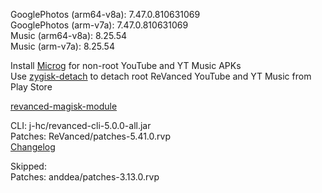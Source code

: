 GooglePhotos (arm64-v8a): 7.47.0.810631069  
GooglePhotos (arm-v7a): 7.47.0.810631069  
Music (arm64-v8a): 8.25.54  
Music (arm-v7a): 8.25.54  

Install [Microg](https://github.com/ReVanced/GmsCore/releases) for non-root YouTube and YT Music APKs  
Use [zygisk-detach](https://github.com/j-hc/zygisk-detach) to detach root ReVanced YouTube and YT Music from Play Store  

[revanced-magisk-module](https://github.com/j-hc/revanced-magisk-module)
  
CLI: j-hc/revanced-cli-5.0.0-all.jar  
Patches: ReVanced/patches-5.41.0.rvp  
[Changelog](https://github.com/ReVanced/revanced-patches/releases/tag/v5.41.0)  

Skipped:  
Patches: anddea/patches-3.13.0.rvp      
